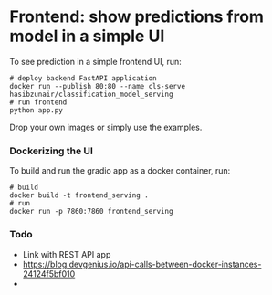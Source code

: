 # Frontend: show predictions from model in a simple UI

To see prediction in a simple frontend UI, run: 

```
# deploy backend FastAPI application
docker run --publish 80:80 --name cls-serve hasibzunair/classification_model_serving
# run frontend
python app.py
```

Drop your own images or simply use the examples.

### Dockerizing the UI
To build and run the gradio app as a docker container, run:
```
# build
docker build -t frontend_serving .
# run
docker run -p 7860:7860 frontend_serving
```

### Todo 
* Link with REST API app
* https://blog.devgenius.io/api-calls-between-docker-instances-24124f5bf010 
* 